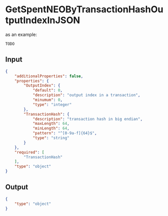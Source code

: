 # GetSpentNEOByTransactionHashOutputIndexInJSON

as an example:

```
TODO
```


## Input

```json
{
    "additionalProperties": false,
    "properties": {
        "OutputIndex": {
            "default": 0,
            "description": "output index in a transaction",
            "minumum": 0,
            "type": "integer"
        },
        "TransactionHash": {
            "description": "transaction hash in big endian",
            "maxLength": 64,
            "minLength": 64,
            "pattern": "^[0-9a-f]{64}$",
            "type": "string"
        }
    },
    "required": [
        "TransactionHash"
    ],
    "type": "object"
}
```

## Output

```json
{
    "type": "object"
}
```

